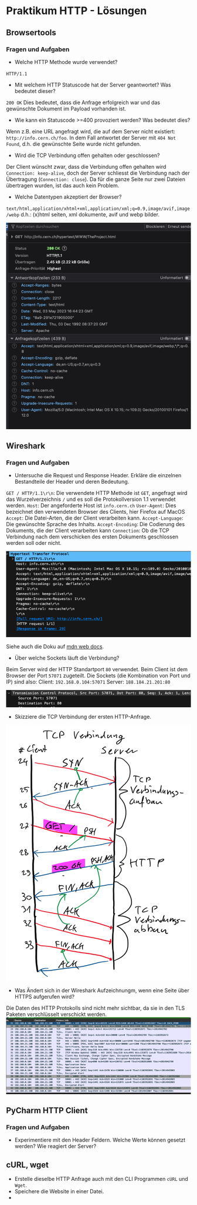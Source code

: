 # Praktikum HTTP - Lösungen
## Browsertools
### Fragen und Aufgaben
- Welche HTTP Methode wurde verwendet?

`HTTP/1.1`

- Mit welchem HTTP Statuscode hat der Server geantwortet? Was bedeutet dieser?

`200 OK` Dies bedeutet, dass die Anfrage erfolgreich war und das gewünschte Dokument im Payload vorhanden ist.

- Wie kann ein Statuscode >=400 provoziert werden? Was bedeutet dies?

Wenn z.B. eine URL angefragt wird, die auf dem Server nicht existiert: `http://info.cern.ch/foo`. In dem Fall antwortet der Server mit `404 Not Found`, d.h. die gewünschte Seite wurde nicht gefunden.

- Wird die TCP Verbindung offen gehalten oder geschlossen?

Der Client wünscht zwar, dass die Verbindung offen gehalten wird `Connection: keep-alive`, doch der Server schliesst die Verbindung nach der Übertragung (`Connection: close`).
Da für die ganze Seite nur zwei Dateien übertragen wurden, ist das auch kein Problem.

- Welche Datentypen akzeptiert der Browser?

`text/html,application/xhtml+xml,application/xml;q=0.9,image/avif,image/webp`
d.h.: (x)html seiten, xml dokumente, avif und webp bilder.

![img.png](screenshot_browser.png)

## Wireshark
### Fragen und Aufgaben
- Untersuche die Request und Response Header. Erkläre die einzelnen Bestandteile der Header und deren Bedeutung.

`GET / HTTP/1.1\r\n`: Die verwendete HTTP Methode ist `GET`, angefragt wird das Wurzelverzeichnis `/` und es soll die Protokollversion 1.1 verwendet werden.
`Host`: Der angeforderte Host ist `info.cern.ch`
`User-Agent`: Dies bezeichnet den verwendeten Browser des Clients, hier Firefox auf MacOS
`Accept`: Die Datei-Arten, die der Client verarbeiten kann.
`Accept-Language`: Die gewünschte Sprache des Inhalts.
`Accept-Encoding`: Die Codierung des Dokuments, die der Client verarbeiten kann
`Connection`: Ob die TCP Verbindung nach dem verschicken des ersten Dokuments geschlossen werden soll oder nicht.

![img.png](screenshot_wireshark.png)

Siehe auch die Doku auf [mdn web docs](https://developer.mozilla.org/en-US/docs/Web/HTTP).

- Über welche Sockets läuft die Verbindung?

Beim Server wird der HTTP Standartport `80` verwendet. Beim Client ist dem Browser der Port `57071` zugeteilt.
Die Sockets (die Kombination von Port und IP) sind also:
Client: `192.168.0.104:57071`
Server: `188.184.21.201:80`

![img.png](screenshot_wireshark_tcp.png)

- Skizziere die TCP Verbindung der ersten HTTP-Anfrage.

![img.png](TCP_Connection.png)

- Was Ändert sich in der Wireshark Aufzeichnungm, wenn eine Seite über HTTPS aufgerufen wird?

Die Daten des HTTP Protokolls sind nicht mehr sichtbar, da sie in den TLS Paketen verschlüsselt verschickt werden.
![img.png](wireshark_HTTPS.png)

## PyCharm HTTP Client
### Fragen und Aufgaben
- Experimentiere mit den Header Feldern. Welche Werte können gesetzt werden? Wie reagiert der Server?

## cURL, wget
- Erstelle dieselbe HTTP Anfrage auch mit den CLI Programmen `cURL` und `Wget`.
- Speichere die Website in einer Datei.
- 